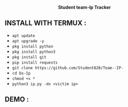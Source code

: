 <p align="center">

<p align="center"><b>Student team-Ip Tracker</b <code></code></p>



## INSTALL WITH TERMUX :

* `apt update`
* `apt upgrade -y`
* ```pkg install python```
* `pkg install python3`
* `pkg install git`
* `pip install requests`
* `git clone https://github.com/Student820/Team--IP-`
* `cd Dx-Ip`
* `chmod +x *`
* `python3 ip.py -dx <victim ip>`
  
## DEMO :
